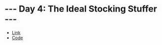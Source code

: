 # --- Day 4: The Ideal Stocking Stuffer ---

- [Link](https://adventofcode.com/2015/day/4)
- [Code](./src/main.rs)
